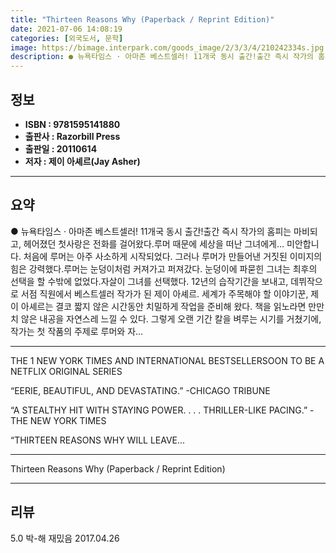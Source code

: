 ```yaml
---
title: "Thirteen Reasons Why (Paperback / Reprint Edition)"
date: 2021-07-06 14:08:19
categories: [외국도서, 문학]
image: https://bimage.interpark.com/goods_image/2/3/3/4/210242334s.jpg
description: ● 뉴욕타임스 · 아마존 베스트셀러! 11개국 동시 출간!출간 즉시 작가의 홈피는 마비되고, 헤어졌던 첫사랑은 전화를 걸어왔다.루머 때문에 세상을 떠난 그녀에게… 미안합니다. 처음에 루머는 아주 사소하게 시작되었다. 그러나 루머가 만들어낸 거짓된 이미지의 힘은 강력했다.루머는 눈덩이처
---
```


## **정보**

- **ISBN : 9781595141880**
- **출판사 : Razorbill Press**
- **출판일 : 20110614**
- **저자 : 제이 아셰르(Jay Asher)**

------



## **요약**

●  뉴욕타임스 · 아마존 베스트셀러! 11개국 동시 출간!출간 즉시 작가의 홈피는 마비되고, 헤어졌던 첫사랑은 전화를 걸어왔다.루머 때문에 세상을 떠난 그녀에게… 미안합니다. 처음에 루머는 아주 사소하게 시작되었다. 그러나 루머가 만들어낸 거짓된 이미지의 힘은 강력했다.루머는 눈덩이처럼 커져가고 퍼져갔다. 눈덩이에 파묻힌 그녀는 최후의 선택을 할 수밖에 없었다.자살이 그녀를 선택했다. 12년의 습작기간을 보내고, 데뷔작으로 서점 직원에서 베스트셀러 작가가 된 제이 아셰르. 세계가 주목해야 할 이야기꾼, 제이 아셰르는 결코 짧지 않은 시간동안 치밀하게 작업을 준비해 왔다. 책을 읽노라면 만만치 않은 내공을 자연스레 느낄 수 있다. 그렇게 오랜 기간 칼을 벼루는 시기를 거쳤기에, 작가는 첫 작품의 주제로 루머와 자...

------

THE 1 NEW YORK TIMES AND INTERNATIONAL BESTSELLERSOON TO BE A NETFLIX ORIGINAL SERIES

“EERIE, BEAUTIFUL, AND DEVASTATING.” -CHICAGO TRIBUNE

“A STEALTHY HIT WITH STAYING POWER. . . . THRILLER-LIKE PACING.” -THE NEW YORK TIMES

“THIRTEEN REASONS WHY WILL LEAVE... 

------


Thirteen Reasons Why (Paperback / Reprint Edition) 

------


## **리뷰** 

5.0 박-해 재밌음 2017.04.26 <br/>